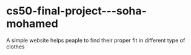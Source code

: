 # cs50-final-project---soha-mohamed
A simple website helps peaple to find their proper fit in different type of clothes
